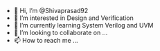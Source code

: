 - 👋 Hi, I’m @Shivaprasad92
- 👀 I’m interested in Design and Verification
- 🌱 I’m currently learning System Verilog and UVM
- 💞️ I’m looking to collaborate on ...
- 📫 How to reach me ...

<!---
Shivaprasd92/Shivaprasd92 is a ✨ special ✨ repository because its `README.md` (this file) appears on your GitHub profile.
You can click the Preview link to take a look at your changes.
--->

